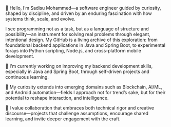 👋 Hello, I’m Sadisu Mohammed—a software engineer guided by curiosity, shaped by discipline, and driven by an enduring fascination with how systems think, scale, and evolve.

I see programming not as a task, but as a language of structure and possibility—an instrument for solving real problems through elegant, intentional design. My GitHub is a living archive of this exploration: from foundational backend applications in Java and Spring Boot, to experimental forays into Python scripting, Node.js, and cross-platform mobile development.

🔭 I'm currently working on improving my backend development skills, especially in Java and Spring Boot, through self-driven projects and continuous learning.

🌱 My curiosity extends into emerging domains such as Blockchain, AI/ML, and Android automation—fields I approach not for trend’s sake, but for their potential to reshape interaction, and intelligence.

👯 I value collaboration that embraces both technical rigor and creative discourse—projects that challenge assumptions, encourage shared learning, and invite deeper engagement with the craft.
<!--
**smokemoha/smokemoha** is a ✨ _special_ ✨ repository because its `README.md` (this file) appears on your GitHub profile.

Here are some ideas to get you started:

- 🔭 I’m currently working on ...
- 🌱 I’m currently learning ...
- 👯 I’m looking to collaborate on ...
- 🤔 I’m looking for help with ...
- 💬 Ask me about ...
- 📫 How to reach me: ...
- 😄 Pronouns: ...
- ⚡ Fun fact: ...
-->
